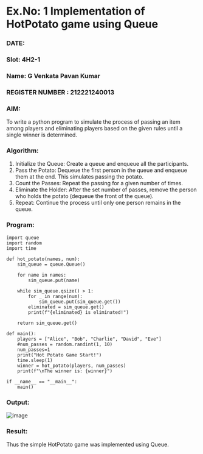 # Ex.No: 1  Implementation of HotPotato game using Queue 
### DATE:                           
### Slot: 4H2-1
### Name: G Venkata Pavan Kumar
### REGISTER NUMBER : 212221240013
### AIM: 
To write a python program to simulate the process of passing an item among players and eliminating players based on the given rules until a single winner is determined.
### Algorithm:
1. Initialize the Queue: Create a queue and enqueue all the participants.
2. Pass the Potato: Dequeue the first person in the queue and enqueue them at the end. This simulates passing the potato.
3. Count the Passes: Repeat the passing for a given number of times.
4. Eliminate the Holder: After the set number of passes, remove the person who holds the potato (dequeue the front of the queue).
5. Repeat: Continue the process until only one person remains in the queue.
### Program:
~~~
import queue
import random
import time

def hot_potato(names, num):
    sim_queue = queue.Queue()

    for name in names:
        sim_queue.put(name)

    while sim_queue.qsize() > 1:
        for _ in range(num):
            sim_queue.put(sim_queue.get())
        eliminated = sim_queue.get()
        print(f"{eliminated} is eliminated!")

    return sim_queue.get()

def main():
    players = ["Alice", "Bob", "Charlie", "David", "Eve"]
    #num_passes = random.randint(1, 10)
    num_passes=1
    print("Hot Potato Game Start!")
    time.sleep(1)
    winner = hot_potato(players, num_passes)
    print(f"\nThe winner is: {winner}")

if __name__ == "__main__":
    main()
~~~


### Output:
  ![image](https://github.com/user-attachments/assets/0a65ec27-59a9-439b-93e8-27221e9d75a3)


### Result:
Thus the simple HotPotato game was implemented using Queue.

